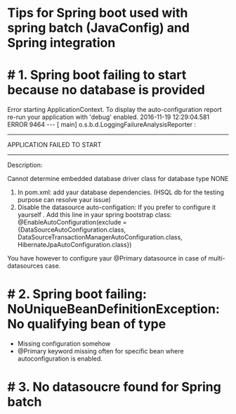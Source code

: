 # Tips for Spring boot used with spring batch (JavaConfig) and Spring integration 
# # 1. Spring boot failing to start because no database is provided

Error starting ApplicationContext. To display the auto-configuration report re-run your application with 'debug' enabled.
2016-11-19 12:29:04.581 ERROR 9464 --- [           main] o.s.b.d.LoggingFailureAnalysisReporter   : 

***************************
APPLICATION FAILED TO START
***************************

Description:

Cannot determine embedded database driver class for database type NONE


1. In pom.xml:  add yaur database dependencies. (HSQL db for the testing purpose can resolve yaur issue)  
2. Disable  the datasource auto-configation: If you prefer to configure it yaurself . Add this line in yaur spring bootstrap class: 
                @EnableAutoConfiguration(exclude = {DataSourceAutoConfiguration.class, 
                                                    DataSourceTransactionManagerAutoConfiguration.class, 
                                                    HibernateJpaAutoConfiguration.class})

You have however to configure yaur @Primary datasource in case of multi-datasources case.

# # 2. Spring boot failing: NoUniqueBeanDefinitionException: No qualifying bean of type

- Missing configuration somehow 
- @Primary keyword missing often  for specific bean where autoconfiguration is enabled. 


# # 3. No datasoucre found for Spring batch 
